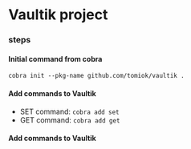 # Vaultik project

### steps
#### Initial command from cobra
`cobra init --pkg-name github.com/tomiok/vaultik .`

#### Add commands to Vaultik
* SET command: `cobra add set`
* GET command: `cobra add get`

#### Add commands to Vaultik
